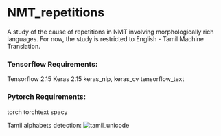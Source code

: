 # NMT_repetitions
A study of the cause of repetitions in NMT involving morphologically rich languages. For now, the study is restricted to English - Tamil Machine Translation. 

### Tensorflow Requirements:

Tensorflow 2.15 
Keras 2.15
keras\_nlp, keras\_cv
tensorflow\_text

### Pytorch Requirements:

torch
torchtext
spacy

Tamil alphabets detection:
![tamil_unicode](https://github.com/hansk0812/NMT_repetitions/blob/main/pytorch/morphologically_rich_MT/tamil_unicode.jpg?raw=true)
